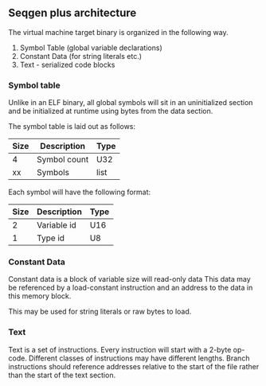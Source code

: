 ## Seqgen plus architecture

The virtual machine target binary is organized in
the following way.

1. Symbol Table (global variable declarations)
2. Constant Data (for string literals etc.)
3. Text - serialized code blocks

### Symbol table

Unlike in an ELF binary, all global symbols will sit in an uninitialized
section and be initialized at runtime using bytes from the data section.

The symbol table is laid out as follows:

| Size | Description  | Type          |
|------|--------------|---------------|
| 4    | Symbol count | U32           |
| xx   | Symbols      | <symbol> list |

Each symbol will have the following format:

| Size | Description | Type   |
|------|-------------|--------|
| 2    | Variable id | U16    |
| 1    | Type id     | U8     |

### Constant Data

Constant data is a block of variable size will read-only data
This data may be referenced by a load-constant instruction
and an address to the data in this memory block.

This may be used for string literals or raw bytes to load.

### Text

Text is a set of instructions. Every instruction will start with a
2-byte op-code. Different classes of instructions may have different
lengths. Branch instructions should reference addresses relative to the
start of the file rather than the start of the text section.